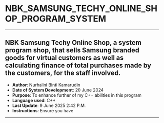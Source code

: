 # NBK_SAMSUNG_TECHY_ONLINE_SHOP_PROGRAM_SYSTEM
-----------------------------------------------------------------------
NBK Samsung Techy Online Shop, a system program shop, that sells Samsung branded goods for virtual customers as well as calculating finance of total purchases made by the customers, for the staff involved.
-----------------------------------------------------------------------
- <b>Author</b>: Nurhalini Binti Kamarudin
- <b>Date of System Development</b>: 20 June 2024
- <b>Purpose</b>: To enhance further of my C++ abilities in this program
- <b>Language used</b>: C++
- <b>Last Update</b>: 9 June 2025 2:42 P.M.
- <b>Instructions</b>: Ensure you have
-----------------------------------------------------------------------
